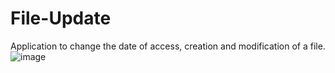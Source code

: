 # File-Update
Application to change the date of access, creation and modification of a file.  
![image](https://user-images.githubusercontent.com/22157008/115166921-e94d7d00-a08b-11eb-9f73-61c22e4921f0.png)

